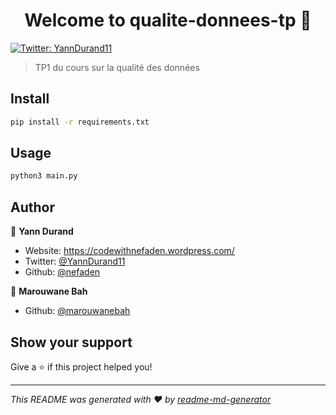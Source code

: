 <h1 align="center">Welcome to qualite-donnees-tp 👋</h1>
<p>
  <a href="https://twitter.com/YannDurand11" target="_blank">
    <img alt="Twitter: YannDurand11" src="https://img.shields.io/twitter/follow/YannDurand11.svg?style=social" />
  </a>
</p>

> TP1 du cours sur la qualité des données

## Install

```sh
pip install -r requirements.txt
```

## Usage

```sh
python3 main.py
```

## Author

👤 **Yann Durand**

* Website: https://codewithnefaden.wordpress.com/
* Twitter: [@YannDurand11](https://twitter.com/YannDurand11)
* Github: [@nefaden](https://github.com/nefaden)

👤 **Marouwane Bah**

* Github: [@marouwanebah](https://github.com/marouwanebah)

## Show your support

Give a ⭐️ if this project helped you!

***
_This README was generated with ❤️ by [readme-md-generator](https://github.com/kefranabg/readme-md-generator)_